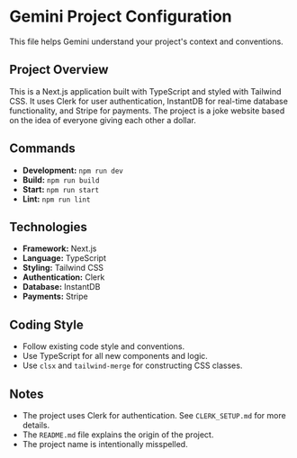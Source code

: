 # Gemini Project Configuration

This file helps Gemini understand your project's context and conventions.

## Project Overview

This is a Next.js application built with TypeScript and styled with Tailwind CSS. It uses Clerk for user authentication, InstantDB for real-time database functionality, and Stripe for payments. The project is a joke website based on the idea of everyone giving each other a dollar.

## Commands

-   **Development:** `npm run dev`
-   **Build:** `npm run build`
-   **Start:** `npm run start`
-   **Lint:** `npm run lint`

## Technologies

-   **Framework:** Next.js
-   **Language:** TypeScript
-   **Styling:** Tailwind CSS
-   **Authentication:** Clerk
-   **Database:** InstantDB
-   **Payments:** Stripe

## Coding Style

-   Follow existing code style and conventions.
-   Use TypeScript for all new components and logic.
-   Use `clsx` and `tailwind-merge` for constructing CSS classes.

## Notes

-   The project uses Clerk for authentication. See `CLERK_SETUP.md` for more details.
-   The `README.md` file explains the origin of the project.
-   The project name is intentionally misspelled.
